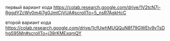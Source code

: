 первый вариант кода https://colab.research.google.com/drive/1V2tcN7j-RggdYZcWy0m4i7g0JmtCjVUA#scrollTo=5_nsR7AgkHcC

второй вариант кода https://colab.research.google.com/drive/1cfUwhMUQQuN8f79GWElv9vTsDhgS95Mn#scrollTo=j39rKMExqmQY
